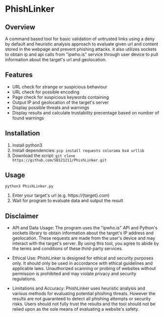 # PhishLinker

## Overview
A command based tool for basic validation of untrusted links using a deny by default and heuristic analysis approach to evaluate given url and content stored in the webpage and prevent phishing attacks.
it also utilizes sockets to obtain ip and api calls from "ipwho.is" service through user device to pull information about the target's url and geolocation.

## Features
- URL check for strange or suspicious behaviour
- URL check for possible encoding
- Page check for suspicious keywords containing
- Output IP and geolocation of the target's server
- Display possible threats and warnings
- Display results and calculate trustability precentage based on number of found warnings

## Installation
1. Install python3
2. Install dependencies:
`pip install requests colorama bs4 urllib`
4. Download the script:
`git clone https://github.com/SB121211/PhishLinker.git`

## Usage
`python3 PhishLinker.py`
1. Enter your target's url (e.g. https://{target}.com)
2. Wait for program to evaluate data and output the result

## Disclaimer
- API and Data Usage: The program uses the "ipwho.is" API and Python's sockets library to obtain information about the target's IP address and geolocation. These requests are made from the user's device and may interact with the target's server. By using this tool, you agree to abide by the terms and conditions of these third-party services.

- Ethical Use: PhishLinker is designed for ethical and security purposes only. It should only be used in accordance with ethical guidelines and applicable laws. Unauthorized scanning or probing of websites without permission is prohibited and may violate privacy and security regulations.

- Limitations and Accuracy: PhishLinker uses heuristic analysis and various methods for evaluating potential phishing threats. However the results are not guaranteed to detect all phishing attempts or security risks. Users should not fully trust the results and the tool should not be relied upon as the sole means of evaluating a website's safety.
